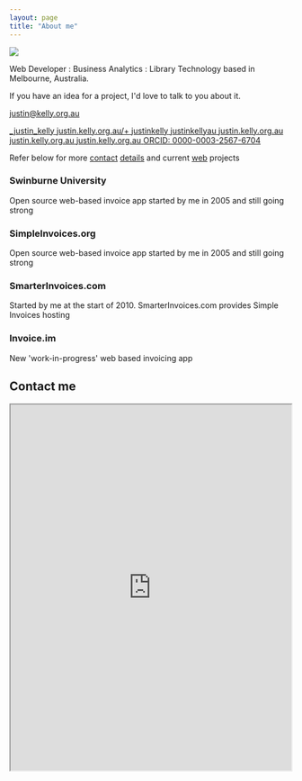 ```yaml
---
layout: page
title: "About me"
---
```


![](http://justin.kelly.org.au/resume_files/author.png)

Web Developer : Business Analytics : Library Technology based in Melbourne, Australia.

If you have an idea for a project, I'd love to talk to you about it.

<a href="mailto:justin@kelly.org.au"><i class="fa fa-envelope-o"></i> justin@kelly.org.au</a>

  <a class="social-icons icon-rounded no-margin " href="https://twitter.com/_justin_kelly" style="">
<i class="fa fa-twitter fa-lg"></i><span>_justin_kelly</span>
    </a>

  <a class=" social-icons icon-rounded no-margin" href="http://justin.kelly.org.au/+" style="">
<i class="fa fa-google-plus fa-lg"></i><span>justin.kelly.org.au/+</span>
    </a>

  <a class="social-icons icon-rounded no-margin" href="https://github.com/justinkelly" style="">
<i class="fa fa-github fa-lg"></i><span>justinkelly</span>
    </a>

  <a class="social-icons icon-rounded no-margin" href="https://au.linkedin.com/in/justinkellyau" style="">
<i class="fa fa-linkedin fa-lg"></i><span>justinkellyau</span>
    </a>

  <a class="social-icons icon-rounded no-margin" href="https://bitbucket.org/justin.kelly.org.au" style="">
<i class="fa fa-bitbucket fa-lg"></i><span>justin.kelly.org.au</span>
    </a>

  <a class=" social-icons icon-rounded no-margin" href="https://bitbucket.org/justin.kelly.org.au" style="">
<i class="fa fa-facebook fa-lg"></i><span>justin.kelly.org.au</span>
    </a>
<a class=" social-icons icon-rounded no-margin" href="https://skype.com" style="">
<i class="fa fa-skype fa-lg"></i><span>justin.kelly.org.au</span>
  </a>

  <a class=" social-icons icon-rounded no-margin " href="http://orcid.org/0000-0003-2567-6704" style="">
<i class="fa fa-openid fa-lg"></i><span>ORCID: 0000-0003-2567-6704</span>
    </a>

Refer below for more [contact](#contact_form) [details](#contact_details) and current [web](#web) projects


### Swinburne University

Open source web-based invoice app started by me in 2005 and still going strong

### SimpleInvoices.org

Open source web-based invoice app started by me in 2005 and still going strong

### SmarterInvoices.com

Started by me at the start of 2010. SmarterInvoices.com provides Simple Invoices hosting

### Invoice.im

New 'work-in-progress' web based invoicing app 

<a id="contact_form"></a>

## Contact me

<iframe width="500px" height="650px" src="http://justin.kelly.org.au/contact.php"><br /></iframe>

<a id="contact_details"></a>

